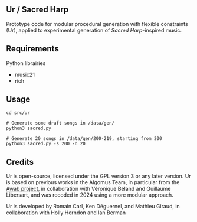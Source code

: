 

## Ur / Sacred Harp

Prototype code for modular procedural generation with flexible constraints (Ur), applied to experimental generation of *Sacred Harp*-inspired music.

## Requirements

Python librairies
- music21
- rich

## Usage

```
cd src/ur

# Generate some draft songs in /data/gen/
python3 sacred.py 

# Generate 20 songs in /data/gen/200-219, starting from 200
python3 sacred.py -s 200 -n 20
```

## Credits

Ur is open-source, licensed under the GPL version 3 or any later version. Ur is based on previous works in the Algomus Team, in particular from the [Awab project](http://algomus.fr/awab/), in collaboration with Véronique Béland and Guillaume Libersart, and was recoded in 2024 using a more modular approach.

Ur is developed by Romain Carl, Ken Déguernel, and Mathieu Giraud,
in collaboration with Holly Herndon and Ian Berman
